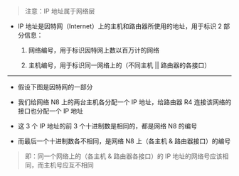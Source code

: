 > 注意：IP 地址属于网络层

- IP 地址是因特网（Internet）上的主机和路由器所使用的地址，用于标识 2 部分信息：

	1. 网络编号，用于标识因特网上数以百万计的网络

	2. 主机编号，用于标识同一网络上的（不同主机 || 路由器的各接口）

---

- 假设下图是因特网的一部分

- 我们给网络 N8 上的两台主机各分配一个 IP 地址，给路由器 R4 连接该网络的接口也分配一个 IP 地址

- 这 3 个 IP 地址的前 3 个十进制数是相同的，都是网络 N8 的编号

- 而最后一个十进制数各不相同，是网络 N8 上（各主机 & 路由器接口）的编号

> 即：同一个网络上的（各主机 & 路由器各接口）的 IP 地址的网络号应该相同，而主机号应互不相同

